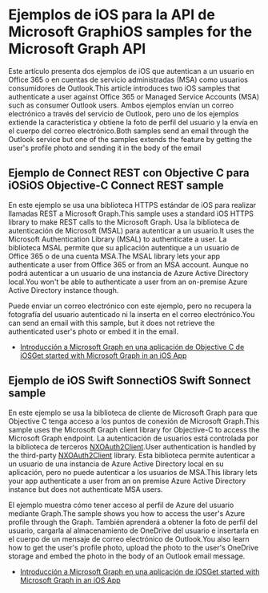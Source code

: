 # <a name="ios-samples-for-the-microsoft-graph-api"></a><span data-ttu-id="ceaac-101">Ejemplos de iOS para la API de Microsoft Graph</span><span class="sxs-lookup"><span data-stu-id="ceaac-101">iOS samples for the Microsoft Graph API</span></span>
<span data-ttu-id="ceaac-102">Este artículo presenta dos ejemplos de iOS que autentican a un usuario en Office 365 o en cuentas de servicio administradas (MSA) como usuarios consumidores de Outlook.</span><span class="sxs-lookup"><span data-stu-id="ceaac-102">This article introduces two iOS samples that authenticate a user against Office 365 or Managed Service Accounts (MSA) such as consumer Outlook users.</span></span> <span data-ttu-id="ceaac-103">Ambos ejemplos envían un correo electrónico a través del servicio de Outlook, pero uno de los ejemplos extiende la característica y obtiene la foto de perfil del usuario y la envía en el cuerpo del correo electrónico.</span><span class="sxs-lookup"><span data-stu-id="ceaac-103">Both samples send an email through the Outlook service but one of the samples extends the feature by getting the user's profile photo and sending it in the body of the email</span></span>

## <a name="ios-objective-c-connect-rest-sample"></a><span data-ttu-id="ceaac-104">Ejemplo de Connect REST con Objective C para iOS</span><span class="sxs-lookup"><span data-stu-id="ceaac-104">iOS Objective-C Connect REST sample</span></span>
<span data-ttu-id="ceaac-105">En este ejemplo se usa una biblioteca HTTPS estándar de iOS para realizar llamadas REST a Microsoft Graph.</span><span class="sxs-lookup"><span data-stu-id="ceaac-105">This sample uses a standard iOS HTTPS library to make REST calls to the Microsoft Graph.</span></span> <span data-ttu-id="ceaac-106">Usa la biblioteca de autenticación de Microsoft (MSAL) para autenticar a un usuario.</span><span class="sxs-lookup"><span data-stu-id="ceaac-106">It uses the Microsoft Authentication Library (MSAL) to authenticate a user.</span></span> <span data-ttu-id="ceaac-107">La biblioteca MSAL permite que su aplicación autentique a un usuario de Office 365 o de una cuenta MSA.</span><span class="sxs-lookup"><span data-stu-id="ceaac-107">The MSAL library lets your app authenticate a user from Office 365 or from an MSA account.</span></span> <span data-ttu-id="ceaac-108">Aunque no podrá autenticar a un usuario de una instancia de Azure Active Directory local.</span><span class="sxs-lookup"><span data-stu-id="ceaac-108">You won't be able to authenticate a user from an on-premise Azure Active Directory instance though.</span></span>

<span data-ttu-id="ceaac-109">Puede enviar un correo electrónico con este ejemplo, pero no recupera la fotografía del usuario autenticado ni la inserta en el correo electrónico.</span><span class="sxs-lookup"><span data-stu-id="ceaac-109">You can send an email with this sample, but it does not retrieve the authenticated user's photo or embed it in the email.</span></span>

- [<span data-ttu-id="ceaac-110">Introducción a Microsoft Graph en una aplicación de Objective C de iOS</span><span class="sxs-lookup"><span data-stu-id="ceaac-110">Get started with Microsoft Graph in an iOS App</span></span>](ios_objectivec.md)

## <a name="ios-swift-sonnect-sample"></a><span data-ttu-id="ceaac-111">Ejemplo de iOS Swift Sonnect</span><span class="sxs-lookup"><span data-stu-id="ceaac-111">iOS Swift Sonnect sample</span></span>
<span data-ttu-id="ceaac-112">En este ejemplo se usa la biblioteca de cliente de Microsoft Graph para que Objective C tenga acceso a los puntos de conexión de Microsoft Graph.</span><span class="sxs-lookup"><span data-stu-id="ceaac-112">This sample uses the Microsoft Graph client library for Objective-C to access the Microsoft Graph endpoint.</span></span> <span data-ttu-id="ceaac-113">La autenticación de usuarios está controlada por la biblioteca de terceros [NXOAuth2Client](https://github.com/nxtbgthng/OAuth2Client).</span><span class="sxs-lookup"><span data-stu-id="ceaac-113">User authentication is handled by the third-party [NXOAuth2Client](https://github.com/nxtbgthng/OAuth2Client) library.</span></span> <span data-ttu-id="ceaac-114">Esta biblioteca permite autenticar a un usuario de una instancia de Azure Active Directory local en su aplicación, pero no puede autenticar a los usuarios de MSA.</span><span class="sxs-lookup"><span data-stu-id="ceaac-114">This library lets your app authenticate a user from an on premise Azure Active Directory instance but does not authenticate MSA users.</span></span>

<span data-ttu-id="ceaac-115">El ejemplo muestra cómo tener acceso al perfil de Azure del usuario mediante Graph.</span><span class="sxs-lookup"><span data-stu-id="ceaac-115">The sample shows you how to access the user's Azure profile through the Graph.</span></span> <span data-ttu-id="ceaac-116">También aprenderá a obtener la foto de perfil del usuario, cargarla al almacenamiento de OneDrive del usuario e insertarla en el cuerpo de un mensaje de correo electrónico de Outlook.</span><span class="sxs-lookup"><span data-stu-id="ceaac-116">You also learn how to get the user's profile photo, upload the photo to the user's OneDrive storage and embed the photo in the body of an Outlook email message.</span></span>

- [<span data-ttu-id="ceaac-117">Introducción a Microsoft Graph en una aplicación de iOS</span><span class="sxs-lookup"><span data-stu-id="ceaac-117">Get started with Microsoft Graph in an iOS App</span></span>](ios_swift.md)
